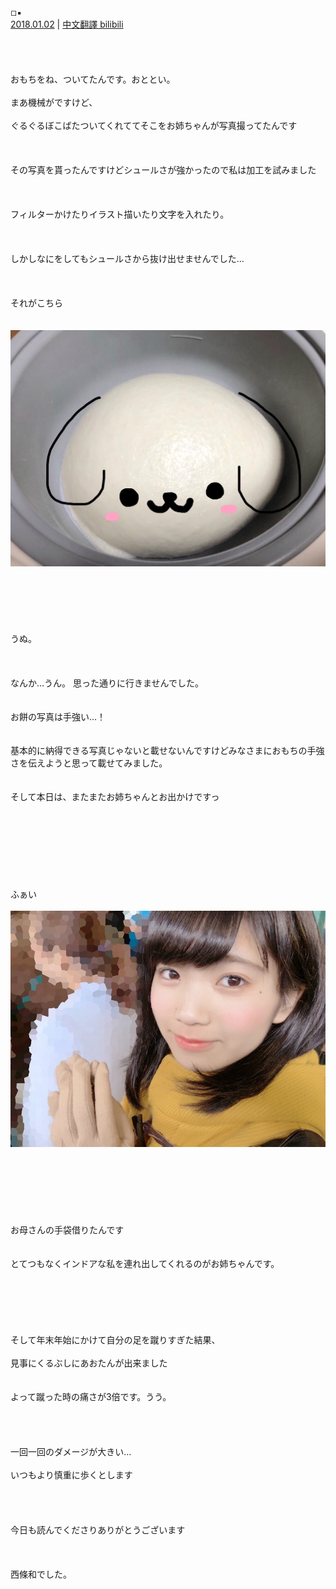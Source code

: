 ◽︎▪︎  
[2018.01.02](http://blog.nanabunnonijyuuni.com/s/n227/diary/detail/147?ima=1128&cd=blog) | [中文翻譯 bilibili](https://www.bilibili.com/read/cv4957589)
<br><br><br><br><br>
おもちをね、ついてたんです。おととい。
<br><br>
まあ機械がですけど、
<br><br>
ぐるぐるぼこばたついてくれててそこをお姉ちゃんが写真撮ってたんです
<br><br><br><br>
その写真を貰ったんですけどシュールさが強かったので私は加工を試みました
<br><br><br><br>
フィルターかけたりイラスト描いたり文字を入れたり。
<br><br><br><br>
しかしなにをしてもシュールさから抜け出せませんでした…
<br><br><br><br>
それがこちら
<br><br><br>
![20180102_Blog_Nagomi_#1](../../../../../Album/Backup/Blog/Nagomi/Jan2018/20180102_Blog_Nagomi_%231.PNG)
<br><br><br><br><br><br><br>
うぬ。
<br><br><br><br>
なんか…うん。
思った通りに行きませんでした。
<br><br><br>
お餅の写真は手強い…！
<br><br><br>
基本的に納得できる写真じゃないと載せないんですけどみなさまにおもちの手強さを伝えようと思って載せてみました。
<br><br><br>
そして本日は、またまたお姉ちゃんとお出かけですっ
<br><br><br><br><br><br><br><br><br>
ふぁい
<br><br>
![20180102_Blog_Nagomi_#2](../../../../../Album/Backup/Blog/Nagomi/Jan2018/20180102_Blog_Nagomi_%232.JPG)
<br><br><br><br><br><br><br><br>
お母さんの手袋借りたんです
<br><br><br>
とてつもなくインドアな私を連れ出してくれるのがお姉ちゃんです。
<br><br><br><br><br><br><br>
そして年末年始にかけて自分の足を蹴りすぎた結果、
<br><br>
見事にくるぶしにあおたんが出来ました
<br><br><br>
よって蹴った時の痛さが3倍です。うう。
<br><br><br><br><br>
一回一回のダメージが大きい…
<br><br>
いつもより慎重に歩くとします
<br><br><br><br><br>
今日も読んでくださりありがとうございます
<br><br><br><br>
西條和でした。

